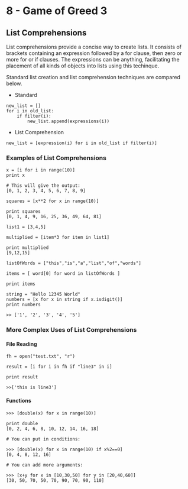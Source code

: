 # 8 - Game of Greed 3

## List Comprehensions

List comprehensions provide a concise way to create lists. It consists of brackets containing an expression followed by a for clause, then zero or more for or if clauses. The expressions can be anything, facilitating the placement of all kinds of objects into lists using this techinque.

Standard list creation and list comprehension techniques are compared below.

- Standard

```
new_list = []
for i in old_list:
    if filter(i):
        new_list.append(expressions(i))
```

- List Comprehension

```
new_list = [expression(i) for i in old_list if filter(i)]
```

### Examples of List Comprehensions

```
x = [i for i in range(10)]
print x

# This will give the output:
[0, 1, 2, 3, 4, 5, 6, 7, 8, 9]
```

```
squares = [x**2 for x in range(10)]

print squares
[0, 1, 4, 9, 16, 25, 36, 49, 64, 81]
```

```
list1 = [3,4,5]
 
multiplied = [item*3 for item in list1] 
 
print multiplied 
[9,12,15]
```

```
listOfWords = ["this","is","a","list","of","words"]

items = [ word[0] for word in listOfWords ]

print items
```

```
string = "Hello 12345 World"
numbers = [x for x in string if x.isdigit()]
print numbers

>> ['1', '2', '3', '4', '5']
```

### More Complex Uses of List Comprehensions

#### File Reading

```
fh = open("test.txt", "r")

result = [i for i in fh if "line3" in i]

print result

>>['this is line3']
```

#### Functions

```
>>> [double(x) for x in range(10)]

print double
[0, 2, 4, 6, 8, 10, 12, 14, 16, 18]

# You can put in conditions:

>>> [double(x) for x in range(10) if x%2==0]
[0, 4, 8, 12, 16]

# You can add more arguments:

>>> [x+y for x in [10,30,50] for y in [20,40,60]]
[30, 50, 70, 50, 70, 90, 70, 90, 110]
```
